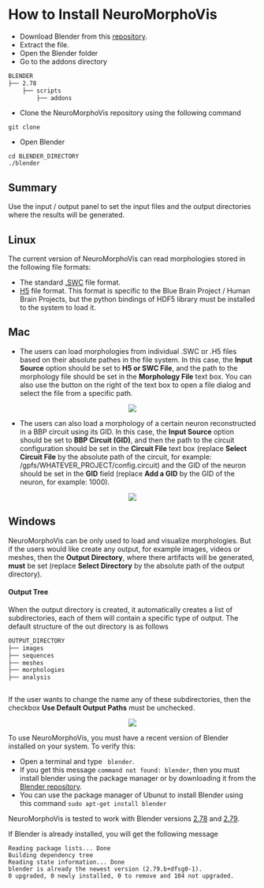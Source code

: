 # How to Install NeuroMorphoVis

+ Download Blender from this [repository](http://download.blender.org/release/Blender2.78/).
+ Extract the file. 
+ Open the Blender folder 
+ Go to the addons directory 

```bash
BLENDER
├── 2.78
    ├── scripts 
        ├── addons
```
 + Clone the NeuroMorphoVis repository using the following command 
 
 ```
 git clone 
 ```
 
 + Open Blender 
 ```
 cd BLENDER_DIRECTORY 
 ./blender 
 ```
 

## Summary
Use the input / output panel to set the input files and the output directories where the results will be generated.    

## Linux
The current version of NeuroMorphoVis can read morphologies stored in the following file formats:
+ The standard [.SWC](http://www.neuronland.org/NLMorphologyConverter/MorphologyFormats/SWC/Spec.html) file format. 
+ [H5](https://developer.humanbrainproject.eu/docs/projects/morphology-documentation/0.0.2/index.html) file format. This format is specific to the Blue Brain Project / Human Brain Projects, but the python bindings of HDF5 library must be installed to the system to load it.   

## Mac 
+ The users can load morphologies from individual .SWC or .H5 files based on their absolute pathes in the file system. In this case, the __Input Source__ option should be set to __H5 or SWC File__, and the path to the morphology file should be set in the __Morphology File__ text box. You can also use the button on the right of the text box to open a file dialog and select the file from a specific path.

<p align="center">
  <img src="images/io-1.png">
</p>

+ The users can also load a morphology of a certain neuron reconstructed in a BBP circuit using its GID. In this case, the __Input Source__ option should be set to __BBP Circuit (GID)__, and then the path to the circuit configuration should be set in the __Circuit File__ text box (replace __Select Circuit File__ by the absolute path of the circuit, for example: /gpfs/WHATEVER_PROJECT/config.circuit) and the GID of the neuron should be set in the __GID__ field (replace __Add a GID__ by the GID of the neuron, for example: 1000).  

<p align="center">
  <img src="images/io-2.png">
</p>

## Windows
NeuroMorphoVis can be only used to load and visualize morphologies. But if the users would like create any output, for example images, videos or meshes, then the __Output Directory__, where there artifacts will be generated, __must__ be set (replace __Select Directory__ by the absolute path of the output directory).

#### Output Tree
When the output directory is created, it automatically creates a list of subdirectories, each of them will contain a specific type of output. The default structure of the out directory is as follows 

```bash
OUTPUT_DIRECTORY
├── images
├── sequences
├── meshes
├── morphologies
├── analysis



```

If the user wants to change the name any of these subdirectories, then the checkbox __Use Default Output Paths__ must be unchecked. 

<p align="center">
  <img src="images/io-3.png">
</p>

To use NeuroMorphoVis, you must have a recent version of Blender installed on your system. To verify this: 
+ Open a terminal and type ``` blender```. 
+ If you get this message ```command not found: blender```, then you must install blender using the package manager or by downloading it from the [Blender repository](http://download.blender.org/release/).
+ You can use the package manager of Ubunut to install Blender using this command 
``` sudo apt-get install blender ```

NeuroMorphoVis is tested to work with Blender versions [2.78](http://download.blender.org/release/Blender2.78/) and [2.79](http://download.blender.org/release/Blender2.79/).

If Blender is already installed, you will get the following message 
```
Reading package lists... Done
Building dependency tree       
Reading state information... Done
blender is already the newest version (2.79.b+dfsg0-1).
0 upgraded, 0 newly installed, 0 to remove and 104 not upgraded.
```
